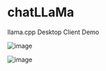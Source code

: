 # chatLLaMa
llama.cpp Desktop Client Demo 

![image](https://user-images.githubusercontent.com/81917660/227718580-3c55a4b0-117d-4661-a4ea-1ac5a87244d6.png)

![image](https://user-images.githubusercontent.com/81917660/227721934-a1f4d29e-7783-4a78-a042-1892059f41fb.png)

